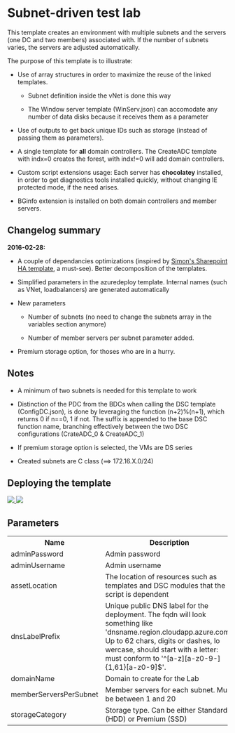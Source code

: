 ﻿# Subnet-driven test lab 

This template creates an environment with multiple subnets and the servers (one DC and two members) associated with. If the number of subnets varies, the servers are adjusted automatically.
 

The purpose of this template is to illustrate:

* Use of array structures in order to maximize the reuse of the linked templates. 

  * Subnet definition inside the vNet is done this way

  * The Window server template (WinServ.json) can accomodate any number of data disks because it receives them as a parameter 

* Use of outputs to get back unique IDs such as storage (instead of passing them as parameters).

* A single template for **all** domain controllers. The CreateADC template with indx=0 creates the forest, with indx!=0 will add domain controllers.

* Custom script extensions usage: Each server has **chocolatey** installed, in order to get diagnostics tools installed quickly, without changing IE protected mode, if the need arises.

* BGinfo extension is installed on both domain controllers and member servers.



## Changelog summary

**2016-02-28:** 
* A couple of dependancies optimizations (inspired by <A href="https://github.com/Azure/azure-quickstart-templates/tree/master/sharepoint-server-farm-ha">Simon's Sharepoint HA template</A>, a must-see). Better decomposition of the templates.

* Simplified parameters in the azuredeploy template. Internal names (such as VNet, loadbalancers) are generated automatically

* New parameters

  * Number of subnets (no need to change the subnets array in the variables section anymore)

  * Number of member servers per subnet parameter added.
  
* Premium storage option, for thoses who are in a hurry.



## Notes

* A minimum of two subnets is needed for this template to work

* Distinction of the PDC from the BDCs when calling the DSC template (ConfigDC.json), is done by leveraging the function (n+2)%(n+1), which returns 0 if n==0, 1 if not. The suffix is appended to the base DSC function name, branching effectively between the two DSC configurations (CrateADC\_0 & CreateADC\_1)

* If premium storage option is selected, the VMs are DS series

* Created subnets are C class (==> 172.16.X.0/24) 



## Deploying the template



<a href="https://portal.azure.com/#create/Microsoft.Template/uri/https%3A%2F%2Fraw.githubusercontent.com%2FAzure%2Fazure-quickstart-templates%2Fmaster%2F301-subnet-driven-deployment%2Fazuredeploy.json" target="_blank">
    <img src="http://azuredeploy.net/deploybutton.png"/>
</a>
<a href="http://armviz.io/#/?load=https%3A%2F%2Fgithub.com%2FAzure%2Fazure-quickstart-templates%2Fmaster%2F301-subnet-driven-deployment%2Fazuredeploy.json" target="_blank">
    <img src="http://armviz.io/visualizebutton.png"/>
</a>

## Parameters

<table>
<colgroup><col/><col/><col/></colgroup>
<tr><th>Name</th><th>Description</th><th>DefaultValue</th></tr>
<tr><td>adminPassword</td><td>Admin password</td><td></td></tr>
<tr><td>adminUsername</td><td>Admin username</td><td></td></tr>
<tr><td>assetLocation</td><td>The location of resources such as templates and DSC modules that the script is dependent</td><td>https://raw.githubusercontent.com/Azure/azure-quickstart-
templates/master/301-subnet-driven-deployment/</td></tr>
<tr><td>dnsLabelPrefix</td><td>Unique public DNS label for the deployment. The fqdn will look something like &#39;dnsname.region.cloudapp.azure.com&#39;. Up to 62 chars, digits or dashes, lo
wercase, should start with a letter: must conform to &#39;^[a-z][a-z0-9-]{1,61}[a-z0-9]$&#39;.</td><td></td></tr>
<tr><td>domainName</td><td>Domain to create for the Lab</td><td>fabrikam.com</td></tr>
<tr><td>memberServersPerSubnet</td><td>Member servers for each subnet. Must be between 1 and 20</td><td>1</td></tr>
<tr><td>storageCategory</td><td>Storage type. Can be either Standard (HDD) or Premium (SSD)</td><td>Standard</td></tr>
</table>

